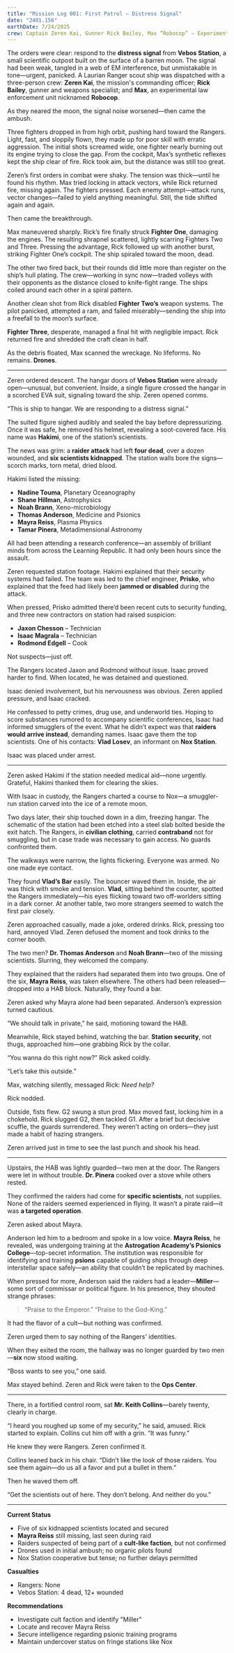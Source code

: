 ```yaml
---
title: "Mission Log 001: First Patrol – Distress Signal"
date: "2401.156"
earthDate: 7/24/2025
crew: Captain Zeren Kai, Gunner Rick Bailey, Max “Robocop” – Experimental Law Enforcement Companion Unit
---
```


The orders were clear: respond to the **distress signal** from **Vebos Station**, a small scientific outpost built on the surface of a barren moon. The signal had been weak, tangled in a web of EM interference, but unmistakable in tone—urgent, panicked. A Laurian Ranger scout ship was dispatched with a three-person crew: **Zeren Kai**, the mission's commanding officer; **Rick Bailey**, gunner and weapons specialist; and **Max**, an experimental law enforcement unit nicknamed **Robocop**.

As they neared the moon, the signal noise worsened—then came the ambush.

Three fighters dropped in from high orbit, pushing hard toward the Rangers. Light, fast, and sloppily flown, they made up for poor skill with erratic aggression. The initial shots screamed wide, one fighter nearly burning out its engine trying to close the gap. From the cockpit, Max’s synthetic reflexes kept the ship clear of fire. Rick took aim, but the distance was still too great.

Zeren’s first orders in combat were shaky. The tension was thick—until he found his rhythm. Max tried locking in attack vectors, while Rick returned fire, missing again. The fighters pressed. Each enemy attempt—attack runs, vector changes—failed to yield anything meaningful. Still, the tide shifted again and again.

Then came the breakthrough.

Max maneuvered sharply. Rick’s fire finally struck **Fighter One**, damaging the engines. The resulting shrapnel scattered, lightly scarring Fighters Two and Three. Pressing the advantage, Rick followed up with another burst, striking Fighter One’s cockpit. The ship spiraled toward the moon, dead.

The other two fired back, but their rounds did little more than register on the ship’s hull plating. The crew—working in sync now—traded volleys with their opponents as the distance closed to knife-fight range. The ships coiled around each other in a spiral pattern.

Another clean shot from Rick disabled **Fighter Two’s** weapon systems. The pilot panicked, attempted a ram, and failed miserably—sending the ship into a freefall to the moon’s surface.

**Fighter Three**, desperate, managed a final hit with negligible impact. Rick returned fire and shredded the craft clean in half.

As the debris floated, Max scanned the wreckage. No lifeforms. No remains. **Drones**.

---

Zeren ordered descent. The hangar doors of **Vebos Station** were already open—unusual, but convenient. Inside, a single figure crossed the hangar in a scorched EVA suit, signaling toward the ship. Zeren opened comms.

“This is ship to hangar. We are responding to a distress signal.”

The suited figure sighed audibly and sealed the bay before depressurizing. Once it was safe, he removed his helmet, revealing a soot-covered face. His name was **Hakimi**, one of the station’s scientists.

The news was grim: a **raider attack** had left **four dead**, over a dozen wounded, and **six scientists kidnapped**. The station walls bore the signs—scorch marks, torn metal, dried blood.

Hakimi listed the missing:

- **Nadine Touma**, Planetary Oceanography
- **Shane Hillman**, Astrophysics
- **Noah Brann**, Xeno-microbiology
- **Thomas Anderson**, Medicine and Psionics
- **Mayra Reiss**, Plasma Physics
- **Tamar Pinera**, Metadimensional Astronomy

All had been attending a research conference—an assembly of brilliant minds from across the Learning Republic. It had only been hours since the assault.

Zeren requested station footage. Hakimi explained that their security systems had failed. The team was led to the chief engineer, **Prisko**, who explained that the feed had likely been **jammed or disabled** during the attack.

When pressed, Prisko admitted there’d been recent cuts to security funding, and three new contractors on station had raised suspicion:

- **Jaxon Chesson** – Technician
- **Isaac Magrala** – Technician
- **Rodmond Edgell** – Cook

Not suspects—just off.

The Rangers located Jaxon and Rodmond without issue. Isaac proved harder to find. When located, he was detained and questioned.

Isaac denied involvement, but his nervousness was obvious. Zeren applied pressure, and Isaac cracked.

He confessed to petty crimes, drug use, and underworld ties. Hoping to score substances rumored to accompany scientific conferences, Isaac had informed smugglers of the event. What he didn’t expect was that **raiders would arrive instead**, demanding names. Isaac gave them the top scientists. One of his contacts: **Vlad Losev**, an informant on **Nox Station**.

Isaac was placed under arrest.

---

Zeren asked Hakimi if the station needed medical aid—none urgently. Grateful, Hakimi thanked them for clearing the skies.

With Isaac in custody, the Rangers charted a course to Nox—a smuggler-run station carved into the ice of a remote moon.

Two days later, their ship touched down in a dim, freezing hangar. The schematic of the station had been etched into a steel slab bolted beside the exit hatch. The Rangers, in **civilian clothing**, carried **contraband** not for smuggling, but in case trade was necessary to gain access. No guards confronted them.

The walkways were narrow, the lights flickering. Everyone was armed. No one made eye contact.

They found **Vlad’s Bar** easily. The bouncer waved them in. Inside, the air was thick with smoke and tension. **Vlad**, sitting behind the counter, spotted the Rangers immediately—his eyes flicking toward two off-worlders sitting in a dark corner. At another table, two more strangers seemed to watch the first pair closely.

Zeren approached casually, made a joke, ordered drinks. Rick, pressing too hard, annoyed Vlad. Zeren defused the moment and took drinks to the corner booth.

The two men? **Dr. Thomas Anderson** and **Noah Brann**—two of the missing scientists. Slurring, they welcomed the company.

They explained that the raiders had separated them into two groups. One of the six, **Mayra Reiss**, was taken elsewhere. The others had been released—dropped into a HAB block. Naturally, they found a bar.

Zeren asked why Mayra alone had been separated. Anderson’s expression turned cautious.

“We should talk in private,” he said, motioning toward the HAB.

Meanwhile, Rick stayed behind, watching the bar. **Station security**, not thugs, approached him—one grabbing Rick by the collar.

“You wanna do this right now?” Rick asked coldly.

“Let’s take this outside.”

Max, watching silently, messaged Rick: _Need help?_

Rick nodded.

Outside, fists flew. G2 swung a stun prod. Max moved fast, locking him in a chokehold. Rick slugged G2, then tackled G1. After a brief but decisive scuffle, the guards surrendered. They weren’t acting on orders—they just made a habit of hazing strangers.

Zeren arrived just in time to see the last punch and shook his head.

---

Upstairs, the HAB was lightly guarded—two men at the door. The Rangers were let in without trouble. **Dr. Pinera** cooked over a stove while others rested.

They confirmed the raiders had come for **specific scientists**, not supplies. None of the raiders seemed experienced in flying. It wasn’t a pirate raid—it was **a targeted operation**.

Zeren asked about Mayra.

Anderson led him to a bedroom and spoke in a low voice. **Mayra Reiss**, he revealed, was undergoing training at the **Astrogation Academy’s Psionics College**—top-secret information. The institution was responsible for identifying and training **psions** capable of guiding ships through deep interstellar space safely—an ability that couldn’t be replicated by machines.

When pressed for more, Anderson said the raiders had a leader—**Miller**—some sort of commissar or political figure. In his presence, they shouted strange phrases:

> “Praise to the Emperor.”
> “Praise to the God-King.”

It had the flavor of a cult—but nothing was confirmed.

Zeren urged them to say nothing of the Rangers' identities.

When they exited the room, the hallway was no longer guarded by two men—**six** now stood waiting.

“Boss wants to see you,” one said.

Max stayed behind. Zeren and Rick were taken to the **Ops Center**.

---

There, in a fortified control room, sat **Mr. Keith Collins**—barely twenty, clearly in charge.

“I heard you roughed up some of my security,” he said, amused. Rick started to explain. Collins cut him off with a grin. “It was funny.”

He knew they were Rangers. Zeren confirmed it.

Collins leaned back in his chair. “Didn’t like the look of those raiders. You see them again—do us all a favor and put a bullet in them.”

Then he waved them off.

“Get the scientists out of here. They don’t belong. And neither do you.”

---

**Current Status**

- Five of six kidnapped scientists located and secured
- **Mayra Reiss** still missing, last seen during raid
- Raiders suspected of being part of a **cult-like faction**, but not confirmed
- Drones used in initial ambush; no organic pilots found
- Nox Station cooperative but tense; no further delays permitted

**Casualties**

- Rangers: None
- Vebos Station: 4 dead, 12+ wounded

**Recommendations**

- Investigate cult faction and identify "Miller"
- Locate and recover Mayra Reiss
- Secure intelligence regarding psionic training programs
- Maintain undercover status on fringe stations like Nox
